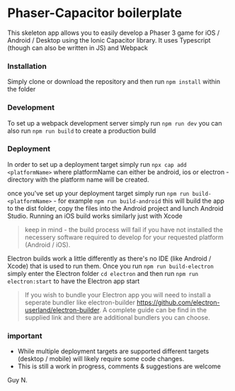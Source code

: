 # Phaser-Capacitor boilerplate
This skeleton app allows you to easily develop a Phaser 3 game for iOS / Android / Desktop using the Ionic Capacitor library. It uses Typescript (though can also be written in JS) and Webpack

### Installation
Simply clone or download the repository and then run 
```npm install``` within the folder

### Development
To set up a webpack development server simply run ```npm run dev``` you can also run ```npm run build``` to create a production build

### Deployment
In order to set up a deployment target simply run ```npx cap add <platformName>``` where platformName can either be android, ios or electron - directory with the platform name will be created.

once you've set up your deployment target simply run ```npm run build-<platformName>``` - for example ```npm run build-android``` this will build the app to the dist folder, copy the files into the Android project and lunch Android Studio. Running an iOS build works similarly just with Xcode

> keep in mind - the build process will fail if you have not installed the necessery software required to develop for your requested platform (Android / iOS). 

Electron builds work a little differently as there's no IDE (like Android / Xcode) that is used to run them. Once you run ```npm run build-electron``` simply enter the Electron folder ```cd electron``` and then run ```npm run electron:start``` to have the Electron app start

> If you wish to bundle your Electron app you will need to install a seperate bundler like electron-builder https://github.com/electron-userland/electron-builder. A complete guide can be find in the supplied link and there are additional bundlers you can choose.

### important
- While multiple deployment targets are supported different targets (desktop / mobile) will likely require some code changes.
- This is still a work in progress, comments & suggestions are welcome

Guy N.

